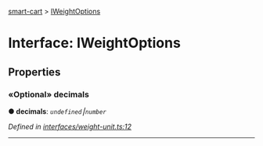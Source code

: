 [smart-cart](../README.md) > [IWeightOptions](../interfaces/iweightoptions.md)



# Interface: IWeightOptions


## Properties
<a id="decimals"></a>

### «Optional» decimals

**●  decimals**:  *`undefined`⎮`number`* 

*Defined in [interfaces/weight-unit.ts:12](https://github.com/FlareMind/smart-cart/blob/a83b470/src/interfaces/weight-unit.ts#L12)*





___


